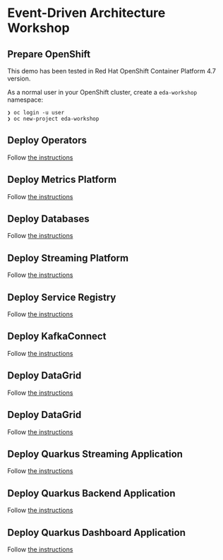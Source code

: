 # Event-Driven Architecture Workshop

## Prepare OpenShift

This demo has been tested in Red Hat OpenShift Container Platform 4.7 version.

As a normal user in your OpenShift cluster, create a ```eda-workshop``` namespace:

```shell script
❯ oc login -u user
❯ oc new-project eda-workshop
```

## Deploy Operators

Follow [the instructions](./01-operators/README.md)

## Deploy Metrics Platform

Follow [the instructions](./02-metrics/README.md)

## Deploy Databases

Follow [the instructions](./03-databases/README.md)

## Deploy Streaming Platform

Follow [the instructions](./04-kafka/README.md)

## Deploy Service Registry

Follow [the instructions](./05-service-registry/README.md)

## Deploy KafkaConnect

Follow [the instructions](./06-kafka-connect/README.md)

## Deploy DataGrid

Follow [the instructions](./07-datagrid/README.md)

## Deploy DataGrid

Follow [the instructions](./07-datagrid/README.md)

## Deploy Quarkus Streaming Application

Follow [the instructions](./10-quarkus-streaming/README.md)

## Deploy Quarkus Backend Application

Follow [the instructions](./11-quarkus-backend/README.md)

## Deploy Quarkus Dashboard Application

Follow [the instructions](./12-quarkus-dashboard/README.md)
